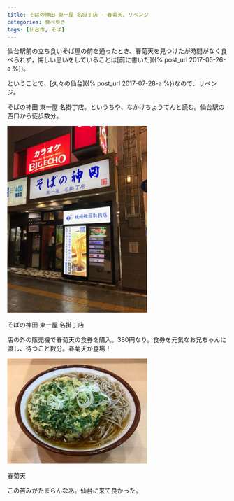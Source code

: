 ```yaml
---
title: そばの神田 東一屋 名掛丁店 - 春菊天、リベンジ
categories: 食べ歩き
tags: [仙台市, そば]
---
```


仙台駅前の立ち食いそば屋の前を通ったとき、春菊天を見つけたが時間がなく食べられず，悔しい思いをしていることは[前に書いた]({% post_url 2017-05-26-a %})。

ということで、[久々の仙台]({% post_url 2017-07-28-a %})なので、リベンジ。

そばの神田 東一屋 名掛丁店。というちや、なかけちょうてんと読む。仙台駅の西口から徒歩数分。

<div class="post-img">
<a href="/assets/images/20170729a/IMG_1334.jpg">
<img src="/assets/images/20170729a/IMG_1334.jpg" width="320px">
</a>
<p>そばの神田 東一屋 名掛丁店</p>
</div>

店の外の販売機で春菊天の食券を購入。380円なり。食券を元気なお兄ちゃんに渡し、待つこと数分。春菊天が登場！

<div class="post-img">
<a href="/assets/images/20170729a/IMG_1336.jpg">
<img src="/assets/images/20170729a/IMG_1336.jpg" width="320px">
</a>
<p>春菊天</p>
</div>

この苦みがたまらんなあ。仙台に来て良かった。
